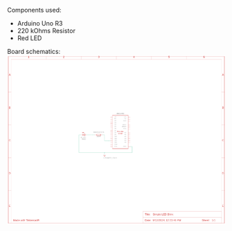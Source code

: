 Components used:
- Arduino Uno R3
- 220 kOhms Resistor 
- Red LED

Board schematics:
![Board schematic](https://github.com/lazicsrecko/arduino_projects/blob/main/led_operations/simple_led_blink/simple_led_blink.png)
